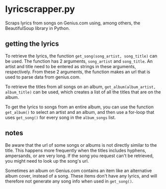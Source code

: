 # lyricscrapper.py
Scraps lyrics from songs on Genius.com using, among others, the BeautifulSoup library in Python.

## getting the lyrics
To retrieve the lyrics, the function ```get_song(song_artist, song_title)``` can be used. The function has 2 arguments, ```song_artist``` and ```song_title```. An artist and title need to be entered as strings in these arguments, respectively. From these 2 arguments, the function makes an url that is used to parse data from genius.com.

To retrieve the titles from all songs on an album, ```get_album(album_artist, album_title)``` can be used, which creates a list of all the titles that are on the album.


To get the lyrics to songs from an entire album, you can use the function ```get_album()``` to select an artist and an album, and then use a for-loop that uses ```get_song()``` for every song in the ```album_songs``` list.

## notes
Be aware that the url of some songs or albums is not directly similar to the title. This happens more frequently when the titles includes hyphens, ampersands, or are very long. If the song you request can't be retrieved, you might need to look up the song's url.


Sometimes an album on Genius.com contains an item like an alternative album cover, instead of a song. These items don't have any lyrics, and will therefore not generate any song info when used in ```get_song()```.
